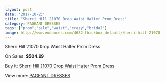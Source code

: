 ```yaml
---
layout: post
date: '2017-10-23'
title: "Sherri Hill 21070 Drop Waist Halter Prom Dress"
category: PAGEANT DRESSES
tags: ["prom","sale","waist","crazy","bridal"]
image: http://www.eudances.com/4682-thickbox_default/sherri-hill-21070-drop-waist-halter-prom-dress.jpg
---
```

Sherri Hill 21070 Drop Waist Halter Prom Dress

On Sales: **$504.99**
<a href="https://www.eudances.com/en/pageant-dresses/1577-sherri-hill-21070-drop-waist-halter-prom-dress.html"><amp-img layout="responsive" width="600" height="600" src="//www.eudances.com/4682-thickbox_default/sherri-hill-21070-drop-waist-halter-prom-dress.jpg" alt="Sherri Hill 21070 Drop Waist Halter Prom Dress 0" /></a>
<a href="https://www.eudances.com/en/pageant-dresses/1577-sherri-hill-21070-drop-waist-halter-prom-dress.html"><amp-img layout="responsive" width="600" height="600" src="//www.eudances.com/4683-thickbox_default/sherri-hill-21070-drop-waist-halter-prom-dress.jpg" alt="Sherri Hill 21070 Drop Waist Halter Prom Dress 1" /></a>

Buy it: [Sherri Hill 21070 Drop Waist Halter Prom Dress](https://www.eudances.com/en/pageant-dresses/1577-sherri-hill-21070-drop-waist-halter-prom-dress.html "Sherri Hill 21070 Drop Waist Halter Prom Dress")

View more: [PAGEANT DRESSES](https://www.eudances.com/en/16-pageant-dresses "PAGEANT DRESSES")